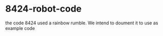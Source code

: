 # 8424-robot-code
 the code 8424 used a rainbow rumble. We intend to doument it to use as example code
